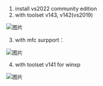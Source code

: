 1. install vs2022 community edition
2. with toolset v143, v142(vs2019)

 ![图片](https://user-images.githubusercontent.com/10056514/155878454-ef5ee3c7-e884-45cc-8054-d56f6fb8fdf5.png)

3. with mfc surpport：

 ![图片](https://user-images.githubusercontent.com/10056514/155878367-f5aea6a9-f013-43e8-97a4-3507a939df1e.png)

4. with toolset v141 for winxp

![图片](https://user-images.githubusercontent.com/10056514/155878568-659777d4-f921-4889-82e5-2f3284c685b9.png)


